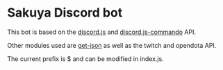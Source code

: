 # Sakuya Discord bot

This bot is based on the [discord.js](https://discord.js.org) and [discord.js-commando](https://github.com/Gawdl3y/discord.js-commando) API.

Other modules used are [get-json](https://www.npmjs.com/package/get-json) as well as the twitch and opendota API.

The current prefix is $ and can be modified in index.js.
